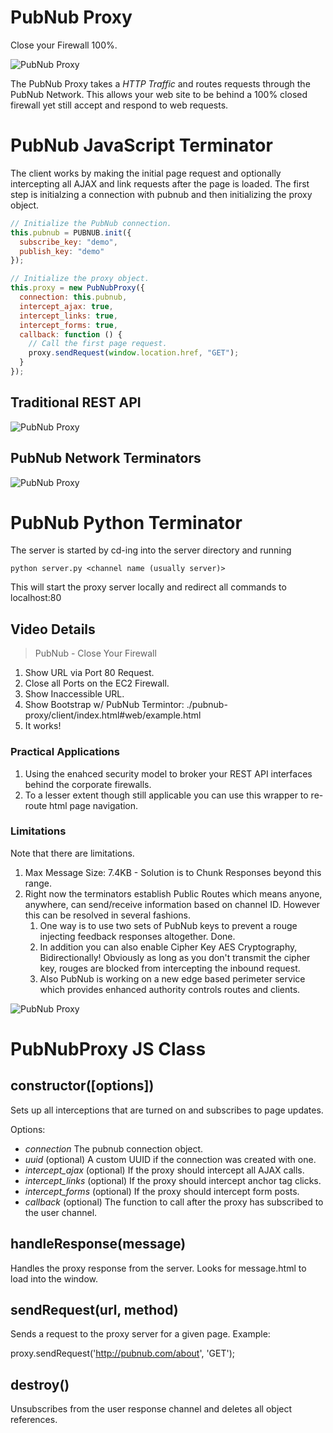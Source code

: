 PubNub Proxy
===============

Close your Firewall 100%.

![PubNub Proxy](http://pubnub.s3.amazonaws.com/assets/pubnub-proxy-852px.png)

The PubNub Proxy takes a *HTTP Traffic* and routes requests through the PubNub Network.
This allows your web site to be behind a 100% closed firewall yet still accept
and respond to web requests.

# PubNub JavaScript Terminator

The client works by making the initial page request and optionally
intercepting all AJAX and link requests after the page is loaded.
The first step is initialzing a connection with pubnub and then
initializing the proxy object.

```javascript
// Initialize the PubNub connection.
this.pubnub = PUBNUB.init({
  subscribe_key: "demo",
  publish_key: "demo"
});

// Initialize the proxy object.
this.proxy = new PubNubProxy({
  connection: this.pubnub,
  intercept_ajax: true,
  intercept_links: true,
  intercept_forms: true,
  callback: function () {
    // Call the first page request.
    proxy.sendRequest(window.location.href, "GET");
  }
});
```

## Traditional REST API

![PubNub Proxy](http://pubnub.s3.amazonaws.com/assets/pubnub-proxy-traditional-rest.png)

## PubNub Network Terminators

![PubNub Proxy](http://pubnub.s3.amazonaws.com/assets/pubnub-proxy-traditional-rest.png)

# PubNub Python Terminator

The server is started by cd-ing into the server directory and running

    python server.py <channel name (usually server)>

This will start the proxy server locally and redirect all commands to localhost:80

## Video Details

>PubNub - Close Your Firewall

 1. Show URL via Port 80 Request.
 2. Close all Ports on the EC2 Firewall.
 3. Show Inaccessible URL.
 4. Show Bootstrap w/ PubNub Termintor: ./pubnub-proxy/client/index.html#web/example.html
 5. It works!

### Practical Applications

 1. Using the enahced security model to broker your REST API interfaces behind the corporate firewalls.
 2. To a lesser extent though still applicable you can use this wrapper to re-route html page navigation.

### Limitations

Note that there are limitations.

 1. Max Message Size: 7.4KB - Solution is to Chunk Responses beyond this range.
 2. Right now the terminators establish Public Routes which means anyone, anywhere, can send/receive information based on channel ID.  However this can be resolved in several fashions. 
    1. One way is to use two sets of PubNub keys to prevent a rouge injecting feedback responses altogether.  Done.
    2. In addition you can also enable Cipher Key AES Cryptography, Bidirectionally!  Obviously as long as you don't transmit the cipher key, rouges are blocked from intercepting the inbound request.  
    3. Also PubNub is working on a new edge based perimeter service which provides enhanced authority controls routes and clients.


![PubNub Proxy](http://pubnub.s3.amazonaws.com/assets/pubnub-proxy-852px.png)

# PubNubProxy JS Class
## constructor([options])
Sets up all interceptions that are turned on and subscribes to page updates.

Options:
* _connection_ The pubnub connection object.
* _uuid_ (optional) A custom UUID if the connection was created with one.
* _intercept_ajax_ (optional) If the proxy should intercept all AJAX calls.
* _intercept_links_ (optional) If the proxy should intercept anchor tag clicks.
* _intercept_forms_ (optional) If the proxy should intercept form posts.
* _callback_ (optional) The function to call after the proxy has subscribed to the user channel.

## handleResponse(message)
Handles the proxy response from the server. Looks for message.html to load into the window.

## sendRequest(url, method)
Sends a request to the proxy server for a given page. Example:

  proxy.sendRequest('http://pubnub.com/about', 'GET');
  
## destroy()
Unsubscribes from the user response channel and deletes all object references.

